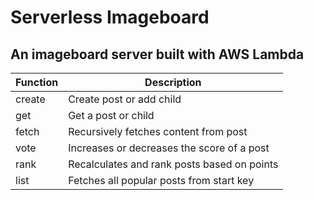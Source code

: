 # Serverless Imageboard

## An imageboard server built with AWS Lambda

| Function | Description |
| ------ | ------ |
| create | Create post or add child |
| get | Get a post or child |
| fetch | Recursively fetches content from post |
| vote | Increases or decreases the score of a post |
| rank | Recalculates and rank posts based on points |
| list | Fetches all popular posts from start key |